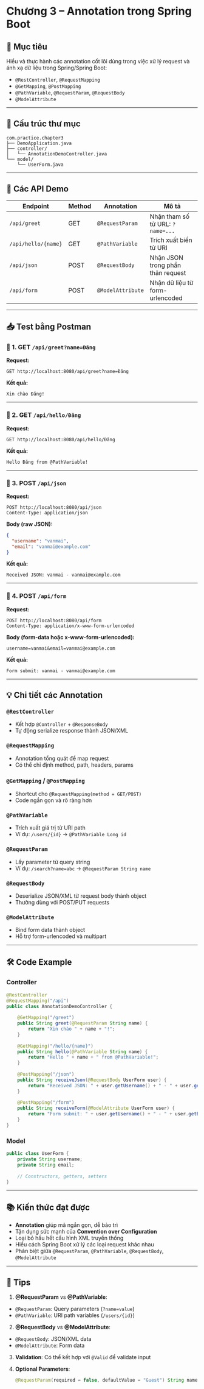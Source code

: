 # Chương 3 – Annotation trong Spring Boot

## 🎯 Mục tiêu

Hiểu và thực hành các annotation cốt lõi dùng trong việc xử lý request và ánh xạ dữ liệu trong Spring/Spring Boot:

- `@RestController`, `@RequestMapping`
- `@GetMapping`, `@PostMapping`
- `@PathVariable`, `@RequestParam`, `@RequestBody`
- `@ModelAttribute`

---

## 🧱 Cấu trúc thư mục

```
com.practice.chapter3
├── DemoApplication.java
├── controller/
│   └── AnnotationDemoController.java
└── model/
    └── UserForm.java
```

---

## 📌 Các API Demo

| Endpoint          | Method | Annotation      | Mô tả                                  |
|-------------------|--------|-----------------|----------------------------------------|
| `/api/greet`      | GET    | `@RequestParam` | Nhận tham số từ URL: `?name=...`       |
| `/api/hello/{name}` | GET    | `@PathVariable` | Trích xuất biến từ URI                 |
| `/api/json`       | POST   | `@RequestBody`  | Nhận JSON trong phần thân request      |
| `/api/form`       | POST   | `@ModelAttribute` | Nhận dữ liệu từ form-urlencoded      |

---

## 📥 Test bằng Postman

### 🔹 1. GET `/api/greet?name=Đăng`

**Request:**
```
GET http://localhost:8080/api/greet?name=Đăng
```

**Kết quả:**
```
Xin chào Đăng!
```

---

### 🔹 2. GET `/api/hello/Đăng`

**Request:**
```
GET http://localhost:8080/api/hello/Đăng
```

**Kết quả:**
```
Hello Đăng from @PathVariable!
```

---

### 🔹 3. POST `/api/json`

**Request:**
```
POST http://localhost:8080/api/json
Content-Type: application/json
```

**Body (raw JSON):**
```json
{
  "username": "vanmai",
  "email": "vanmai@example.com"
}
```

**Kết quả:**
```
Received JSON: vanmai - vanmai@example.com
```

---

### 🔹 4. POST `/api/form`

**Request:**
```
POST http://localhost:8080/api/form
Content-Type: application/x-www-form-urlencoded
```

**Body (form-data hoặc x-www-form-urlencoded):**
```
username=vanmai&email=vanmai@example.com
```

**Kết quả:**
```
Form submit: vanmai - vanmai@example.com
```

---

## 💡 Chi tiết các Annotation

### `@RestController`
- Kết hợp `@Controller` + `@ResponseBody`
- Tự động serialize response thành JSON/XML

### `@RequestMapping`
- Annotation tổng quát để map request
- Có thể chỉ định method, path, headers, params

### `@GetMapping` / `@PostMapping`
- Shortcut cho `@RequestMapping(method = GET/POST)`
- Code ngắn gọn và rõ ràng hơn

### `@PathVariable`
- Trích xuất giá trị từ URI path
- Ví dụ: `/users/{id}` → `@PathVariable Long id`

### `@RequestParam`
- Lấy parameter từ query string
- Ví dụ: `/search?name=abc` → `@RequestParam String name`

### `@RequestBody`
- Deserialize JSON/XML từ request body thành object
- Thường dùng với POST/PUT requests

### `@ModelAttribute`
- Bind form data thành object
- Hỗ trợ form-urlencoded và multipart

---

## 🛠 Code Example

### Controller
```java
@RestController
@RequestMapping("/api")
public class AnnotationDemoController {
    
    @GetMapping("/greet")
    public String greet(@RequestParam String name) {
        return "Xin chào " + name + "!";
    }
    
    @GetMapping("/hello/{name}")
    public String hello(@PathVariable String name) {
        return "Hello " + name + " from @PathVariable!";
    }
    
    @PostMapping("/json")
    public String receiveJson(@RequestBody UserForm user) {
        return "Received JSON: " + user.getUsername() + " - " + user.getEmail();
    }
    
    @PostMapping("/form")
    public String receiveForm(@ModelAttribute UserForm user) {
        return "Form submit: " + user.getUsername() + " - " + user.getEmail();
    }
}
```

### Model
```java
public class UserForm {
    private String username;
    private String email;
    
    // Constructors, getters, setters
}
```

---

## 📚 Kiến thức đạt được

- **Annotation** giúp mã ngắn gọn, dễ bảo trì
- Tận dụng sức mạnh của **Convention over Configuration**
- Loại bỏ hầu hết cấu hình XML truyền thống
- Hiểu cách Spring Boot xử lý các loại request khác nhau
- Phân biệt giữa `@RequestParam`, `@PathVariable`, `@RequestBody`, `@ModelAttribute`

---

## 🔧 Tips

1. **@RequestParam** vs **@PathVariable**:
  - `@RequestParam`: Query parameters (`?name=value`)
  - `@PathVariable`: URI path variables (`/users/{id}`)

2. **@RequestBody** vs **@ModelAttribute**:
  - `@RequestBody`: JSON/XML data
  - `@ModelAttribute`: Form data

3. **Validation**: Có thể kết hợp với `@Valid` để validate input

4. **Optional Parameters**:
   ```java
   @RequestParam(required = false, defaultValue = "Guest") String name;
   ```
